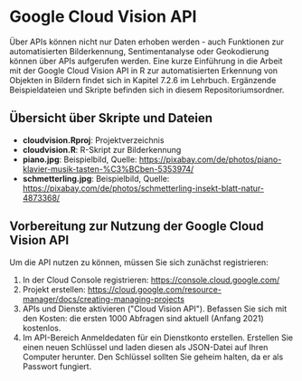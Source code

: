 # Google Cloud Vision API 
Über APIs können nicht nur Daten erhoben werden - auch Funktionen zur automatisierten Bilderkennung, Sentimentanalyse oder Geokodierung können über APIs aufgerufen werden. Eine kurze Einführung in die Arbeit mit der Google Cloud Vision API in R zur automatisierten Erkennung von Objekten in Bildern findet sich in Kapitel 7.2.6 im Lehrbuch. Ergänzende Beispieldateien und Skripte befinden sich in diesem Repositoriumsordner.

## Übersicht über Skripte und Dateien
- **cloudvision.Rproj**: Projektverzeichnis
- **cloudvision.R**: R-Skript zur Bilderkennung 
- **piano.jpg**: Beispielbild, Quelle: https://pixabay.com/de/photos/piano-klavier-musik-tasten-%C3%BCben-5353974/
- **schmetterling.jpg**: Beispielbild, Quelle: https://pixabay.com/de/photos/schmetterling-insekt-blatt-natur-4873368/

## Vorbereitung zur Nutzung der Google Cloud Vision API
Um die API nutzen zu können, müssen Sie sich zunächst registrieren:
1. In der Cloud Console registrieren: https://console.cloud.google.com/
2. Projekt erstellen: https://cloud.google.com/resource-manager/docs/creating-managing-projects
3. APIs und Dienste aktivieren ("Cloud Vision API"). Befassen Sie sich mit den Kosten: die ersten 1000 Abfragen sind aktuell (Anfang 2021) kostenlos.
4. Im API-Bereich Anmeldedaten für ein Dienstkonto erstellen. Erstellen Sie einen neuen Schlüssel und laden diesen als JSON-Datei auf Ihren Computer herunter. Den Schlüssel sollten Sie geheim halten, da er als Passwort fungiert. 

